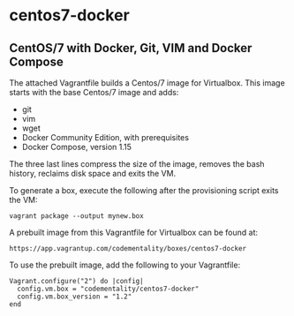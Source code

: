 # centos7-docker
## CentOS/7 with Docker, Git, VIM and Docker Compose

The attached Vagrantfile builds a Centos/7 image for Virtualbox.  This image starts with the base Centos/7 image and adds:

* git
* vim
* wget
* Docker Community Edition, with prerequisites
* Docker Compose, version 1.15

The three last lines compress the size of the image, removes the bash history, reclaims disk space and exits the VM.

To generate a box, execute the following after the provisioning script exits the VM:

```
vagrant package --output mynew.box
```
A prebuilt image from this Vagrantfile for Virtualbox can be found at:

```
https://app.vagrantup.com/codementality/boxes/centos7-docker
```

To use the prebuilt image, add the following to your Vagrantfile:
```
Vagrant.configure("2") do |config|
  config.vm.box = "codementality/centos7-docker"
  config.vm.box_version = "1.2"
end
```
